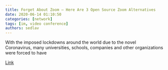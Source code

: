 ```yaml
---
title: Forget About Zoom — Here Are 3 Open Source Zoom Alternatives
date: 2020-06-14 01:10:50
categories: [network]
tags: [im, video conference]
authors: sedlav
---
```


With the imposed lockdowns around the world due to the novel Coronavirus, many universities, schools, companies and other organizations were forced to have

[Link](https://fosspost.org/alternative-software/end-users/zoom-alternatives)
